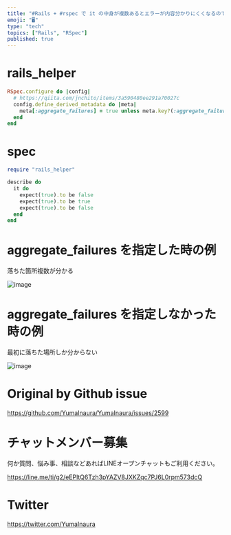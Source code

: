 ```yaml
---
title: "#Rails + #rspec で it の中身が複数あるとエラーが内容分かりにくくなるのでデフォルトで aggregate_failure"
emoji: "🖥"
type: "tech"
topics: ["Rails", "RSpec"]
published: true
---
```


# rails_helper

```rb
RSpec.configure do |config|
  # https://qiita.com/jnchito/items/3a590480ee291a70027c
  config.define_derived_metadata do |meta|
    meta[:aggregate_failures] = true unless meta.key?(:aggregate_failures)
  end
end
```

# spec

```rb
require "rails_helper"

describe do
  it do
    expect(true).to be false
    expect(true).to be true
    expect(true).to be false
  end
end
```

# aggregate_failures を指定した時の例

落ちた箇所複数が分かる

![image](https://user-images.githubusercontent.com/13635059/67055793-6b51a280-f184-11e9-9a47-29643f7c7bba.png)


# aggregate_failures を指定しなかった時の例

最初に落ちた場所しか分からない

![image](https://user-images.githubusercontent.com/13635059/67055810-7c9aaf00-f184-11e9-8c7d-a7c7e91f07d2.png)


# Original by Github issue

https://github.com/YumaInaura/YumaInaura/issues/2599








<!-- Update From Qiita API -->

# チャットメンバー募集


何か質問、悩み事、相談などあればLINEオープンチャットもご利用ください。

https://line.me/ti/g2/eEPltQ6Tzh3pYAZV8JXKZqc7PJ6L0rpm573dcQ





# Twitter


https://twitter.com/YumaInaura


<!-- Update From Qiita API -->


